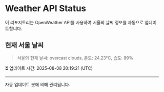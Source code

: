 
# Weather API Status

이 리포지토리는 OpenWeather API를 사용하여 서울의 날씨 정보를 자동으로 업데이트합니다.

## 현재 서울 날씨
> 서울의 현재 날씨: overcast clouds, 온도: 24.23°C, 습도: 89%

⏳ 업데이트 시간: 2025-08-08 20:19:21 (UTC)

---
자동 업데이트 봇에 의해 관리됩니다.
